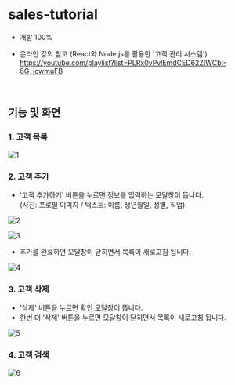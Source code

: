 # sales-tutorial

- 개발 100%

- 온라인 강의 참고 (React와 Node.js를 활용한 '고객 관리 시스템')\
  https://youtube.com/playlist?list=PLRx0vPvlEmdCED62ZIWCbI-6G_jcwmuFB
  
<br>

## 기능 및 화면

### 1. 고객 목록

![1](https://user-images.githubusercontent.com/14077108/221400348-8e56e091-5f0b-4f78-b72d-c03d05ca563b.png)
<br>

### 2. 고객 추가
- '고객 추가하기' 버튼을 누르면 정보를 입력하는 모달창이 뜹니다.\
  (사진: 프로필 이미지 / 텍스트: 이름, 생년월일, 성별, 직업)

![2](https://user-images.githubusercontent.com/14077108/221400349-937b4445-cbb1-47f4-8cae-b670f824ad40.png)

![3](https://user-images.githubusercontent.com/14077108/221400351-f9128995-37db-482b-b8f6-9de72d3c292a.png)

- 추가를 완료하면 모달창이 닫히면서 목록이 새로고침 됩니다.

![4](https://user-images.githubusercontent.com/14077108/221400352-94f9ca56-71e4-4151-b92b-a30c80674315.png)
<br>

### 3. 고객 삭제
- '삭제' 버튼을 누르면 확인 모달창이 뜹니다.
- 한번 더 '삭제' 버튼을 누르면 모달창이 닫히면서 목록이 새로고침 됩니다.

![5](https://user-images.githubusercontent.com/14077108/221400354-4d1ff2a9-7915-4dcd-a442-e01dead82a48.png)
<br>

### 4. 고객 검색

![6](https://user-images.githubusercontent.com/14077108/221400355-cc04eb8d-482b-4f86-ab1c-f5be18a9279c.png)
